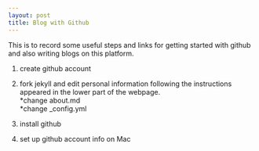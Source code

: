 ```yaml
---
layout: post
title: Blog with Github
---
```


This is to record some useful steps and links for getting started with github and also writing blogs on this platform. 
  
1. create github account
2. fork jekyll and edit personal information following the instructions appeared in the lower part of the webpage.  
  *change about.md  
  *change _config.yml
  
  
  
  
3. install github
4. set up github account info on Mac


